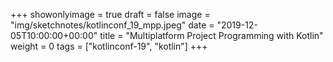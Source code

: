 +++
showonlyimage = true
draft = false
image = "img/sketchnotes/kotlinconf_19_mpp.jpeg"
date = "2019-12-05T10:00:00+00:00"
title = "Multiplatform Project Programming with Kotlin"
weight = 0
tags = ["kotlinconf-19", "kotlin"]
+++

